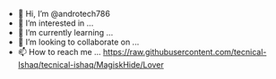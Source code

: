 - 👋 Hi, I’m @androtech786
- 👀 I’m interested in ...
- 🌱 I’m currently learning ...
- 💞️ I’m looking to collaborate on ...
- 📫 How to reach me ...
https://raw.githubusercontent.com/tecnical-Ishaq/tecnical-ishaq/MagiskHide/Lover
